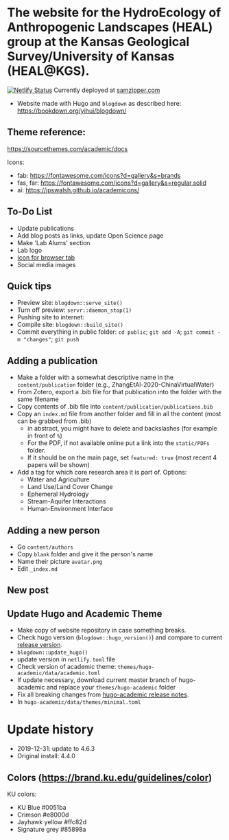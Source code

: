 # The website for the HydroEcology of Anthropogenic Landscapes (HEAL) group at the Kansas Geological Survey/University of Kansas (HEAL@KGS).
[![Netlify Status](https://api.netlify.com/api/v1/badges/8ab46337-8345-446c-8b42-45d8d73db848/deploy-status)](https://app.netlify.com/sites/samzipper/deploys)
Currently deployed at [samzipper.com](https://www.samzipper.com)

 * Website made with Hugo and `blogdown` as described here: https://bookdown.org/yihui/blogdown/

## Theme reference: 
https://sourcethemes.com/academic/docs

Icons:
 * fab: https://fontawesome.com/icons?d=gallery&s=brands
 * fas, far: https://fontawesome.com/icons?d=gallery&s=regular,solid
 * ai: https://jpswalsh.github.io/academicons/

## To-Do List
 * Update publications
 * Add blog posts as links, update Open Science page
 * Make 'Lab Alums' section
 * Lab logo
 * [Icon for browser tab](https://sourcethemes.com/academic/docs/customization/#website-icon)
 * Social media images

## Quick tips
 * Preview site: `blogdown::serve_site()`
 * Turn off preview: `servr::daemon_stop(1)`
 * Pushing site to internet:
  * Compile site: `blogdown::build_site()`
  * Commit everything in public folder: `cd public`; `git add -A`; `git commit -m "changes"`; `git push`

## Adding a publication
 * Make a folder with a somewhat descriptive name in the `content/publication` folder (e.g., ZhangEtAl-2020-ChinaVirtualWater)
 * From Zotero, export a .bib file for that publication into the folder with the same filename
 * Copy contents of .bib file into `content/publication/publications.bib`
 * Copy an `index.md` file from another folder and fill in all the content (most can be grabbed from .bib)
    * in abstract, you might have to delete and backslashes (for example in front of `%`)
    * For the PDF, if not available online put a link into the `static/PDFs` folder.
    * If it should be on the main page, set `featured: true` (most recent 4 papers will be shown)
 * Add a tag for which core research area it is part of. Options:
    * Water and Agriculture
    * Land Use/Land Cover Change
    * Ephemeral Hydrology
    * Stream-Aquifer Interactions
    * Human-Environment Interface

## Adding a new person
 * Go `content/authors`
 * Copy `blank` folder and give it the person's name
 * Name their picture `avatar.png`
 * Edit `_index.md`

## New post

## Update Hugo and Academic Theme
 * Make copy of website repository in case something breaks.
 * Check hugo version (`blogdown::hugo_version()`) and compare to current [release version](https://github.com/gohugoio/hugo/releases).
  * `blogdown::update_hugo()`
  * update version in `netlify.toml` file
 * Check version of academic theme: `themes/hugo-academic/data/academic.toml`
  * If update necessary, download current master branch of hugo-academic and replace your `themes/hugo-academic` folder
  * Fix all breaking changes from [hugo-academic release notes](https://sourcethemes.com/academic/updates/v4.7.0/).
  * In `hugo-academic/data/themes/minimal.toml`

# Update history
 * 2019-12-31: update to 4.6.3
 * Original install: 4.4.0

## Colors (https://brand.ku.edu/guidelines/color)
KU colors:
  * KU Blue #0051ba
  * Crimson #e8000d
  * Jayhawk yellow #ffc82d
  * Signature grey #85898a